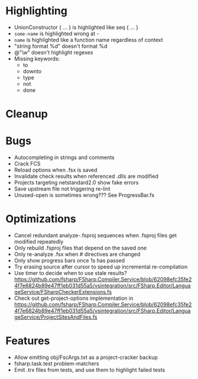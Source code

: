 # Highlighting
- UnionConstructor { ... } is highlighted like seq { ... }
- ``some-name`` is highlighted wrong at -
- ``name`` is highlighted like a function name regardless of context
- "string format %d" doesn't format %d
- @"\w" doesn't highlight regexes
- Missing keywords:
  - to
  - downto
  - type
  - not
  - done

# Cleanup

# Bugs
- Autocompleting in strings and comments
- Crack FCS
- Reload options when .fsx is saved
- Invalidate check results when referenced .dlls are modified
- Projects targeting netstandard2.0 show fake errors
- Save upstream file not triggering re-lint
- Unused-open is sometimes wrong??? See ProgressBar.fs

# Optimizations
- Cancel redundant analyze-.fsproj sequences when .fsproj files get modified repeatedly
- Only rebuild .fsproj files that depend on the saved one
- Only re-analyze .fsx when # directives are changed
- Only show progress bars once 1s has passed
- Try erasing source after cursor to speed up incremental re-compilation
- Use timer to decide when to use stale results? https://github.com/fsharp/FSharp.Compiler.Service/blob/62098efc35fe24f7e6824b89e47ff1eb031d55a5/vsintegration/src/FSharp.Editor/LanguageService/FSharpCheckerExtensions.fs
- Check out get-project-options implementation in https://github.com/fsharp/FSharp.Compiler.Service/blob/62098efc35fe24f7e6824b89e47ff1eb031d55a5/vsintegration/src/FSharp.Editor/LanguageService/ProjectSitesAndFiles.fs

# Features
- Allow emitting obj/FscArgs.txt as a project-cracker backup
- fsharp.task.test problem-matchers
- Emit .trx files from tests, and use them to highlight failed tests